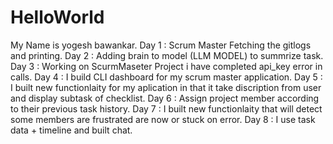 

# HelloWorld
My Name is yogesh bawankar.
Day 1 : Scrum Master Fetching the gitlogs and printing. 
Day 2 : Adding brain to model (LLM MODEL) to summrize task. 
Day 3 : Working on ScurmMaseter Project i have completed api_key error in calls. 
Day 4 : I build CLI dashboard for my scrum master application.
Day 5 : I built new functionlaity for my aplication in that it take discription from user and display subtask of checklist. 
Day 6 : Assign project member according to their previous task history.
Day 7 : I built new functionlaity that will detect some members are frustrated are now or stuck on error.
Day 8 : I use task data + timeline and built chat.
